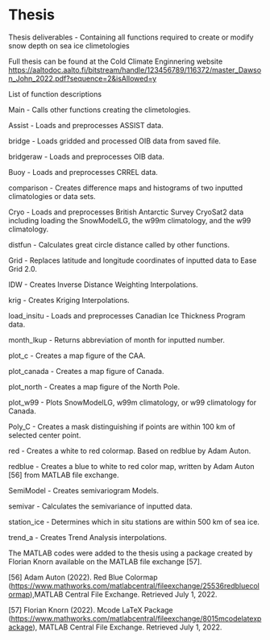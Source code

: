 # Thesis
Thesis deliverables - Containing all functions required to create or modify snow depth on sea ice climetologies

Full thesis can be found at the Cold Climate Enginnering website https://aaltodoc.aalto.fi/bitstream/handle/123456789/116372/master_Dawson_John_2022.pdf?sequence=2&isAllowed=y

List of function descriptions

Main - Calls other functions creating the climetologies.

Assist - Loads and preprocesses ASSIST data.

bridge - Loads gridded and processed OIB data from saved file.

bridgeraw - Loads and preprocesses OIB data.

Buoy - Loads and preprocesses CRREL data.

comparison - Creates difference maps and histograms of two inputted climatologies or data sets.

Cryo - Loads and preprocesses British Antarctic Survey CryoSat2 data including loading the SnowModelLG, the w99m climatology, and the w99 climatology. 

distfun - Calculates great circle distance called by other functions.

Grid - Replaces latitude and longitude coordinates of inputted data to Ease Grid 2.0.

IDW - Creates Inverse Distance Weighting Interpolations.

krig - Creates Kriging Interpolations.

load_insitu - Loads and preprocesses Canadian Ice Thickness Program data.

month_lkup - Returns abbreviation of month for inputted number.

plot_c - Creates a map figure of the CAA.

plot_canada - Creates a map figure of Canada.

plot_north - Creates a map figure of the North Pole.

plot_w99 - Plots SnowModelLG, w99m climatology, or w99 climatology for Canada.

Poly_C - Creates a mask distinguishing if points are within 100 km of selected center point.

red - Creates a white to red colormap. Based on redblue by Adam Auton.

redblue - Creates a blue to white to red color map, written by Adam Auton [56] from MATLAB file exchange.

SemiModel - Creates semivariogram Models.

semivar - Calculates the semivariance of inputted data.

station_ice - Determines which in situ stations are within 500 km of sea ice.

trend_a - Creates Trend Analysis interpolations.

The MATLAB codes were added to the thesis using a package created by Florian Knorn
available on the MATLAB file exchange [57].

[56] Adam Auton (2022). Red Blue Colormap (https://www.mathworks.com/matlabcentral/fileexchange/25536redbluecolormap),MATLAB Central File Exchange. Retrieved July 1, 2022.


[57] Florian Knorn (2022). Mcode LaTeX Package (https://www.mathworks.com/matlabcentral/fileexchange/8015mcodelatexpackage), MATLAB Central File Exchange. Retrieved July 1, 2022.
